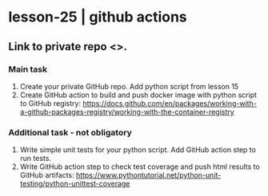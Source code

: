 # lesson-25 | github actions

## Link to private repo <>. 

### Main task

1. Create your private GitHub repo. Add python script from lesson 15
2. Create GitHub action to build and push docker image with python script to GitHub registry: <https://docs.github.com/en/packages/working-with-a-github-packages-registry/working-with-the-container-registry>

### Additional task - not obligatory

1. Write simple unit tests for your python script. Add GitHub action step to run tests.
2. Write GitHub action step to check test coverage and push html results to GitHub artifacts: <https://www.pythontutorial.net/python-unit-testing/python-unittest-coverage>
